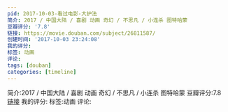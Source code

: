 ```yaml
---
pid: 2017-10-03-看过电影-大护法
简介: 2017 / 中国大陆 / 喜剧 动画 奇幻 / 不思凡 / 小连杀 图特哈蒙
豆瓣评分: '7.8'
链接: https://movie.douban.com/subject/26811587/
创建时间: '2017-10-03 23:24:08'
我的评分:
标签: 动画
评论:
tags: [douban]
categories: [timeline]
---
```

简介:2017 / 中国大陆 / 喜剧 动画 奇幻 / 不思凡 / 小连杀 图特哈蒙
豆瓣评分:7.8
[链接](https://movie.douban.com/subject/26811587/)
我的评分:
标签:动画
评论:
